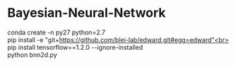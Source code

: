 # Bayesian-Neural-Network
conda create -n py27 python=2.7<br>
pip install -e "git+https://github.com/blei-lab/edward.git#egg=edward"<br>
pip install tensorflow==1.2.0 --ignore-installed<br>
python bnn2d.py<br>
